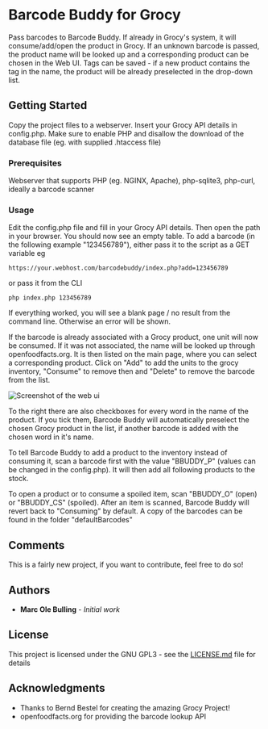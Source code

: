 # Barcode Buddy for Grocy

Pass barcodes to Barcode Buddy. If already in Grocy's system, it will consume/add/open the product in Grocy. If an unknown barcode is passed, the product name will be looked up and a corresponding product can be chosen in the Web UI. Tags can be saved - if a new product contains the tag in the name, the product will be already preselected in the drop-down list.

## Getting Started

Copy the project files to a webserver. Insert your Grocy API details in config.php. Make sure to enable PHP and disallow the download of the database file (eg. with supplied .htaccess file)

### Prerequisites

Webserver that supports PHP (eg. NGINX, Apache), php-sqlite3, php-curl, ideally a barcode scanner


### Usage

Edit the config.php file and fill in your Grocy API details. Then open the path in your browser. You should now see an empty table.
To add a barcode (in the following example "123456789"), either pass it to the script as a GET variable eg

```
https://your.webhost.com/barcodebuddy/index.php?add=123456789
```

or pass it from the CLI

```
php index.php 123456789
```

If everything worked, you will see a blank page / no result from the command line. Otherwise an error will be shown.

If the barcode is already associated with a Grocy product, one unit will now be consumed. If it was not associated, the name will be looked up through openfoodfacts.org. It is then listed on the main page, where you can select a corresponding product. Click on "Add" to add the units to the grocy inventory, "Consume" to remove then and "Delete" to remove the barcode from the list.

![Screenshot of the web ui](https://bulling.mobi/bbuddy.png)

To the right there are also checkboxes for every word in the name of the product. If you tick them, Barcode Buddy will automatically preselect the chosen Grocy product in the list, if another barcode is added with the chosen word in it's name.


To tell Barcode Buddy to add a product to the inventory instead of consuming it, scan a barcode first with the value "BBUDDY_P" (values can be changed in the config.php). It will then add all following products to the stock.

To open a product or to consume a spoiled item, scan "BBUDDY_O" (open) or "BBUDDY_CS" (spoiled). After an item is scanned, Barcode Buddy will revert back to "Consuming" by default. A copy of the barcodes can be found in the folder "defaultBarcodes"

## Comments

This is a fairly new project, if you want to contribute, feel free to do so! 

## Authors

* **Marc Ole Bulling** - *Initial work*


## License

This project is licensed under the GNU GPL3 - see the [LICENSE.md](LICENSE.md) file for details

## Acknowledgments

* Thanks to Bernd Bestel for creating the amazing Grocy Project!
* openfoodfacts.org for providing the barcode lookup API
